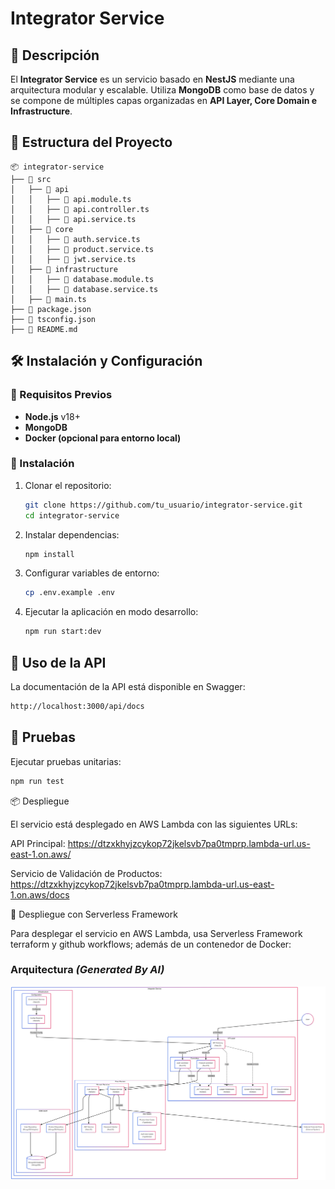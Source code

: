 # Integrator Service

## 📌 Descripción

El **Integrator Service** es un servicio basado en **NestJS** mediante una arquitectura modular y escalable. Utiliza **MongoDB** como base de datos y se compone de múltiples capas organizadas en **API Layer, Core Domain e Infrastructure**.

## 📂 Estructura del Proyecto

```
📦 integrator-service
├── 📁 src
│   ├── 📁 api
│   │   ├── 📄 api.module.ts
│   │   ├── 📄 api.controller.ts
│   │   ├── 📄 api.service.ts
│   ├── 📁 core
│   │   ├── 📄 auth.service.ts
│   │   ├── 📄 product.service.ts
│   │   ├── 📄 jwt.service.ts
│   ├── 📁 infrastructure
│   │   ├── 📄 database.module.ts
│   │   ├── 📄 database.service.ts
│   ├── 📄 main.ts
├── 📄 package.json
├── 📄 tsconfig.json
├── 📄 README.md
```

## 🛠️ Instalación y Configuración

### 🔹 Requisitos Previos

- **Node.js** v18+
- **MongoDB**
- **Docker (opcional para entorno local)**

### 🔹 Instalación

1. Clonar el repositorio:

   ```sh
   git clone https://github.com/tu_usuario/integrator-service.git
   cd integrator-service
   ```

2. Instalar dependencias:

   ```sh
   npm install
   ```

3. Configurar variables de entorno:

   ```sh
   cp .env.example .env
   ```

4. Ejecutar la aplicación en modo desarrollo:

   ```sh
   npm run start:dev
   ```

## 🚀 Uso de la API

La documentación de la API está disponible en Swagger:

```sh
http://localhost:3000/api/docs
```

## 🧪 Pruebas

Ejecutar pruebas unitarias:

```sh
npm run test
```

📦 Despliegue

El servicio está desplegado en AWS Lambda con las siguientes URLs:

API Principal: <https://dtzxkhyjzcykop72jkelsvb7pa0tmprp.lambda-url.us-east-1.on.aws/>

Servicio de Validación de Productos: <https://dtzxkhyjzcykop72jkelsvb7pa0tmprp.lambda-url.us-east-1.on.aws/docs>

🔹 Despliegue con Serverless Framework

Para desplegar el servicio en AWS Lambda, usa Serverless Framework terraform y github workflows; además de un contenedor de Docker:

### Arquitectura ***(Generated By AI)***

![image](assets/architectur.png)

